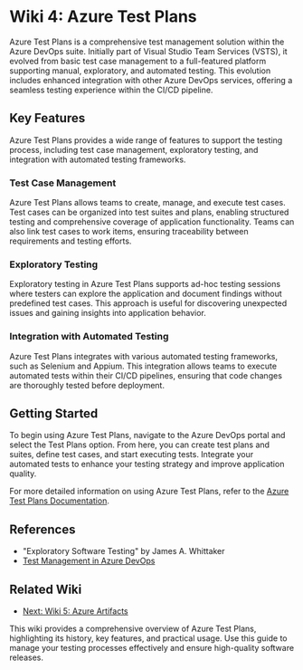 # Wiki 4: Azure Test Plans

Azure Test Plans is a comprehensive test management solution within the Azure DevOps suite. Initially part of Visual Studio Team Services (VSTS), it evolved from basic test case management to a full-featured platform supporting manual, exploratory, and automated testing. This evolution includes enhanced integration with other Azure DevOps services, offering a seamless testing experience within the CI/CD pipeline.

## Key Features

Azure Test Plans provides a wide range of features to support the testing process, including test case management, exploratory testing, and integration with automated testing frameworks.

### Test Case Management

Azure Test Plans allows teams to create, manage, and execute test cases. Test cases can be organized into test suites and plans, enabling structured testing and comprehensive coverage of application functionality. Teams can also link test cases to work items, ensuring traceability between requirements and testing efforts.

### Exploratory Testing

Exploratory testing in Azure Test Plans supports ad-hoc testing sessions where testers can explore the application and document findings without predefined test cases. This approach is useful for discovering unexpected issues and gaining insights into application behavior.

### Integration with Automated Testing

Azure Test Plans integrates with various automated testing frameworks, such as Selenium and Appium. This integration allows teams to execute automated tests within their CI/CD pipelines, ensuring that code changes are thoroughly tested before deployment.

## Getting Started

To begin using Azure Test Plans, navigate to the Azure DevOps portal and select the Test Plans option. From here, you can create test plans and suites, define test cases, and start executing tests. Integrate your automated tests to enhance your testing strategy and improve application quality.

For more detailed information on using Azure Test Plans, refer to the [Azure Test Plans Documentation](https://docs.microsoft.com/en-us/azure/devops/test-plans/).

## References

- "Exploratory Software Testing" by James A. Whittaker
- [Test Management in Azure DevOps](https://devblogs.microsoft.com/devops/)

## Related Wiki

- [Next: Wiki 5: Azure Artifacts](./5-wiki-azure-artifacts.md)

This wiki provides a comprehensive overview of Azure Test Plans, highlighting its history, key features, and practical usage. Use this guide to manage your testing processes effectively and ensure high-quality software releases.

